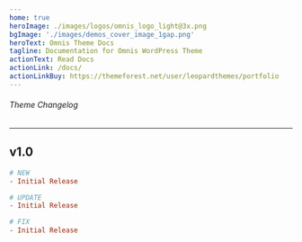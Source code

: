 ```yaml
---
home: true
heroImage: ./images/logos/omnis_logo_light@3x.png
bgImage: './images/demos_cover_image_1gap.png'
heroText: Omnis Theme Docs
tagline: Documentation for Omnis WordPress Theme
actionText: Read Docs
actionLink: /docs/
actionLinkBuy: https://themeforest.net/user/leopardthemes/portfolio
---
```


###### Theme Changelog
---

## **v1.0**

``` ini
# NEW
- Initial Release

# UPDATE
- Initial Release

# FIX
- Initial Release
```